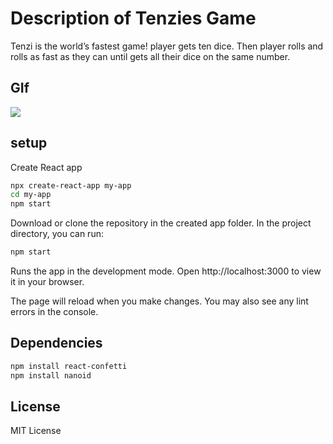 # Description of Tenzies Game

Tenzi is the world’s fastest game! player gets ten dice. Then player rolls and rolls as fast as they can until gets all their dice on the same number.

## GIf

![](./assets/tenzi.gif)

## setup

Create React app

```bash
npx create-react-app my-app
cd my-app
npm start
```

Download or clone the repository in the created app folder.
In the project directory, you can run:

```bash
npm start
```

Runs the app in the development mode.
Open http://localhost:3000 to view it in your browser.

The page will reload when you make changes.
You may also see any lint errors in the console.

## Dependencies

```bash
npm install react-confetti
npm install nanoid
```

## License

MIT License
